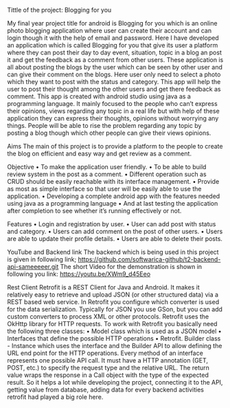 Tittle of the project: Blogging for you

My final year project title for android is Blogging for you which is an online photo blogging application where user can create their account and can login though it with the help of email and password. Here I have developed an application which is called Blogging for you that give its user a platform where they can post their day to day event, situation, topic in a blog an post it and get the feedback as a comment from other users. These application is all about posting the blogs by the user which can be seen by other user and can give their comment on the blogs. Here user only need to select a photo which they want to post with the status and category.  This app will help the user to post their thought among the other users and get there feedback as comment. 
This app is created with android studio using java as a programming language. It mainly focused to the people who can’t express their opinions, views regarding any topic in a real life but with help of these application they can express their thoughts, opinions without worrying any things. People will be able to rise the problem regarding any topic by posting a blog though which other people can give their views opinions.

Aims
The main of this project is to provide a platform to the people to create the blog on efficient and easy way and get review as a comment. 

Objective
•	To make the application user friendly.
•	To be able to build review system in the post as a comment.
•	Different operation such as CRUD should be easily reachable with its interface management.
•	Provide as most as simple interface so that user will be easily able to use the application.
•	Developing a complete android app with the features needed using java as a programming language
•	And at last testing the application after completion to see whether it’s running effectively or not.

Features
•	Login and registration by user.
•	User can add post with status and category.
•	Users can add comment on the post of other users.
•	Users are able to update their profile details.
•	Users are able to delete their posts.

YouTube and Backend link
The backend which is being used in this project is given in following link;
https://github.com/softwarica-github/t2-backend-api-sameeeeer.git
The short Video for the demonstration is shown in following you link:
https://youtu.be/XWm9_d45Eeo


Rest Client
Retrofit is a REST Client for Java and Android. It makes it relatively easy to retrieve and upload JSON (or other structured data) via a REST based web service. In Retrofit you configure which converter is used for the data serialization. Typically for JSON you use GSon, but you can add custom converters to process XML or other protocols. Retrofit uses the OkHttp library for HTTP requests.
To work with Retrofit you basically need the following three classes:
•	Model class which is used as a JSON model
•	Interfaces that define the possible HTTP operations
•	Retrofit. Builder class - Instance which uses the interface and the Builder API to allow defining the URL end point for the HTTP operations.
Every method of an interface represents one possible API call. It must have a HTTP annotation (GET, POST, etc.) to specify the request type and the relative URL. The return value wraps the response in a Call object with the type of the expected result. So it helps a lot while developing the project, connecting it to the API, getting value from database, adding data for every backend activities retrofit had played a big role here.


